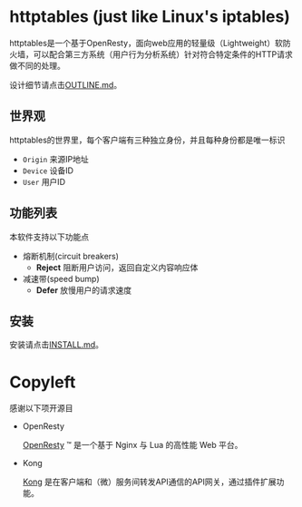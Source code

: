 # httptables (just like Linux's iptables)
httptables是一个基于OpenResty，面向web应用的轻量级（Lightweight）软防火墙，可以配合第三方系统（用户行为分析系统）针对符合特定条件的HTTP请求做不同的处理。


设计细节请点击[OUTLINE.md](doc/OUTLINE.md)。

## 世界观
httptables的世界里，每个客户端有三种独立身份，并且每种身份都是唯一标识

* `Origin` 来源IP地址
* `Device` 设备ID
* `User`   用户ID

##  功能列表
本软件支持以下功能点

* 熔断机制(circuit breakers)
  * **Reject** 阻断用户访问，返回自定义内容响应体
* 减速带(speed bump)
  * **Defer** 放慢用户的请求速度

## 安装
安装请点击[INSTALL.md](doc/INSTALL.md)。

# Copyleft
感谢以下项开源目

* OpenResty

  [OpenResty](https://openresty.org/en/) ™ 是一个基于 Nginx 与 Lua 的高性能 Web 平台。

* Kong

  [Kong](http://www.getkong.org/) 是在客户端和（微）服务间转发API通信的API网关，通过插件扩展功能。

